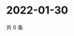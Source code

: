 # 2022-01-30

共 0 条

<!-- BEGIN WEIBO -->
<!-- 最后更新时间 Sun Jan 30 2022 11:13:36 GMT+0800 (China Standard Time) -->

<!-- END WEIBO -->
